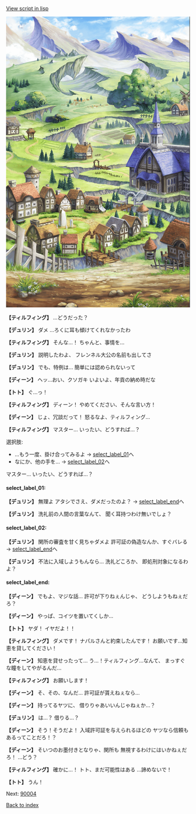 [View script in lisp](../scripts/1411003.txt)

![004_outland.png](../images/backgrounds/004_outland.png)

**【ティルフィング】**
…どうだった？

**【デュリン】**
ダメ
…ろくに耳も傾けてくれなかったわ

**【ティルフィング】**
そんな…！
ちゃんと、事情を…

**【デュリン】**
説明したわよ、
フレンネル大公の名前も出してさ

**【デュリン】**
でも、特例は…
簡単には認められないって

**【ディーン】**
ヘッ…おい、クソガキ
いよいよ、年貢の納め時だな

**【トト】**
ぐ…っ！

**【ティルフィング】**
ディーン！
やめてください、そんな言い方！

**【ディーン】**
じょ、冗談だって！
怒るなよ、ティルフィング…

**【ティルフィング】**
マスター…
いったい、どうすれば…？

選択肢:
- …もう一度、掛け合ってみるよ → [select_label_01](#select_label_01)へ
- なにか、他の手を… → [select_label_02](#select_label_02)へ

マスター…
いったい、どうすれば…？

#### select_label_01:

**【デュリン】**
無理よ
アタシでさえ、ダメだったのよ？
 → [select_label_end](#select_label_end)へ

**【デュリン】**
洗礼前の人間の言葉なんて、
聞く耳持つわけ無いでしょ？

#### select_label_02:

**【デュリン】**
関所の審査を甘く見ちゃダメよ
許可証の偽造なんか、すぐバレる
 → [select_label_end](#select_label_end)へ

**【デュリン】**
不法に入域しようもんなら…
洗礼どころか、
即処刑対象になるわよ？

#### select_label_end:

**【ディーン】**
でもよ、マジな話…
許可が下りねぇんじゃ、
どうしようもねぇだろ？

**【ディーン】**
やっぱ、コイツを置いてくしか…

**【トト】**
ヤダ！
イヤだよ！！

**【ティルフィング】**
ダメです！
ナパルさんと約束したんです！
お願いです…知恵を貸してください！

**【ディーン】**
知恵を貸せったって…
う…！ティルフィング…なんて、
まっすぐな瞳をしてやがるんだ…

**【ティルフィング】**
お願いします！

**【ディーン】**
そ、その、なんだ…
許可証が貰えねぇなら…

**【ディーン】**
持ってるヤツに、
借りりゃあいいんじゃねぇか…？

**【デュリン】**
は…？
借りる…？

**【ディーン】**
そう！そうだよ！
入域許可証を与えられるほどの
ヤツなら信頼もあるってことだろ！？

**【ディーン】**
そいつのお墨付きとなりゃ、関所も
無視するわけにはいかねぇだろ！
…どう？

**【ティルフィング】**
確かに…！
トト、まだ可能性はある
…諦めないで！

**【トト】**
うん！

Next: [90004](90004.md)

[Back to index](index.md)
